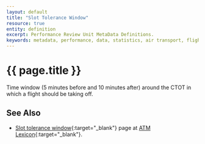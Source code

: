 ```yaml
---
layout: default
title: "Slot Tolerance Window"
resource: true
entity: definition
excerpt: Performance Review Unit MetaData Definitions.
keywords: metadata, performance, data, statistics, air transport, flights, europe, delay, safety
---
```

# {{ page.title }}

Time window (5 minutes before and 10 minutes after) around the CTOT in which a flight should be taking off.

## See Also

* [Slot tolerance window][stw]{:target="_blank"} page at [ATM Lexicon][lexi]{:target="_blank"}.


[stw]: <https://ext.eurocontrol.int/lexicon/index.php/Slot_Tolerance_Window> "Slot tolerance window"
[lexi]: <https://ext.eurocontrol.int/lexicon/index.php/Main_Page> "ATM Lexicon"